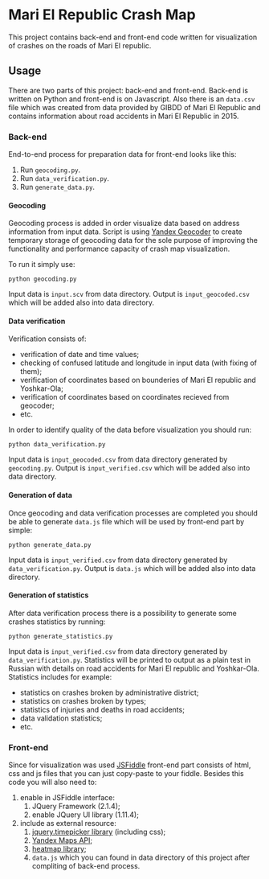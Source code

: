 # Mari El Republic Crash Map

This project contains back-end and front-end code written for visualization of crashes on the roads of Mari El republic.

## Usage

There are two parts of this project: back-end and front-end. Back-end is written on Python and front-end is on Javascript. Also there is an `data.csv` file which was created from data provided by GIBDD of Mari El Republic and contains information about road accidents in Mari El Republic in 2015.

### Back-end

End-to-end process for preparation data for front-end looks like this:

1. Run `geocoding.py`.
2. Run `data_verification.py`.
3. Run `generate_data.py`.

#### Geocoding

Geocoding process is added in order visualize data based on address information from input data. Script is using [Yandex Geocoder](https://tech.yandex.ru/maps/geocoder/) to create temporary storage of geocoding data for the sole purpose of improving the functionality and performance capacity of crash map visualization.

To run it simply use:

```
python geocoding.py
```

Input data is `input.scv` from data directory. Output is `input_geocoded.csv` which will be added also into data directory.

#### Data verification

Verification consists of:

* verification of date and time values;
* checking of confused latitude and longitude in input data (with fixing of them);
* verification of coordinates based on bounderies of Mari El republic and Yoshkar-Ola;
* verification of coordinates based on coordinates recieved from geocoder;
* etc.

In order to identify quality of the data before visualization you should run:

```
python data_verification.py
```

Input data is `input_geocoded.csv` from data directory generated by `geocoding.py`. Output is `input_verified.csv` which will be added also into data directory.

#### Generation of data

Once geocoding and data verification processes are completed you should be able to generate `data.js` file which will be used by front-end part by simple:

```
python generate_data.py
```

Input data is `input_verified.csv` from data directory generated by `data_verification.py`. Output is `data.js` which will be added also into data directory.

#### Generation of statistics

After data verification process there is a possibility to generate some crashes statistics by running:

```
python generate_statistics.py
```

Input data is `input_verified.csv` from data directory generated by `data_verification.py`. Statistics will be printed to output as a plain test in Russian with details on road accidents for Mari El republic and Yoshkar-Ola. Statistics includes for example:

* statistics on crashes broken by administrative district;
* statistics on crashes broken by types;
* statistics of injuries and deaths in road accidents;
* data validation statistics;
* etc.

### Front-end

Since for visualization was used [JSFiddle](https://jsfiddle.net/) front-end part consists of html, css and js files that you can just copy-paste to your fiddle. Besides this code you will also need to:

1. enable in JSFiddle interface:
   1. JQuery Framework (2.1.4);
   2. enable JQuery UI library (1.11.4);
2. include as external resource:
   1. [jquery.timepicker library](https://github.com/jonthornton/jquery-timepicker) (including css);
   2. [Yandex Maps API](http://api-maps.yandex.ru/2.1/?lang=ru_RU);
   3. [heatmap library](https://github.com/yandex/mapsapi-heatmap);
   4. `data.js` which you can found in data directory of this project after compliting of back-end process.